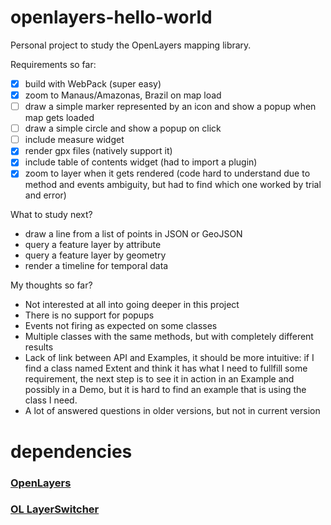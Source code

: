 # openlayers-hello-world
Personal project to study the OpenLayers mapping library.

Requirements so far:
* [x] build with WebPack (super easy)
* [x] zoom to Manaus/Amazonas, Brazil on map load
* [ ] draw a simple marker represented by an icon and show a popup when map gets loaded
* [ ] draw a simple circle and show a popup on click
* [ ] include measure widget
* [x] render gpx files (natively support it)
* [x] include table of contents widget (had to import a plugin)
* [x] zoom to layer when it gets rendered (code hard to understand due to method and events ambiguity, but had to find which one worked by trial and error)

What to study next?
* draw a line from a list of points in JSON or GeoJSON
* query a feature layer by attribute
* query a feature layer by geometry
* render a timeline for temporal data

My thoughts so far?
* Not interested at all into going deeper in this project
* There is no support for popups
* Events not firing as expected on some classes
* Multiple classes with the same methods, but with completely different results
* Lack of link between API and Examples, it should be more intuitive: if I find a class named Extent and think it has what I need to fullfill some requirement, the next step is to see it in action in an Example and possibly in a Demo, but it is hard to find an example that is using the class I need.
* A lot of answered questions in older versions, but not in current version

# dependencies

### [OpenLayers](https://openlayers.org/)

### [OL LayerSwitcher](https://github.com/walkermatt/ol-layerswitcher)
